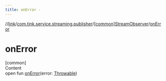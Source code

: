 ```yaml
---
title: onError -
---
```

//[link](../../index.md)/[com.tink.service.streaming.publisher](../index.md)/[[common]StreamObserver](index.md)/[onError](on-error.md)



# onError  
[common]  
Content  
open fun [onError](on-error.md)(error: [Throwable](https://kotlinlang.org/api/latest/jvm/stdlib/kotlin/-throwable/index.html))  



